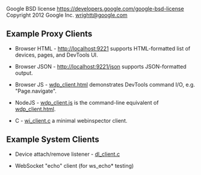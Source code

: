 Google BSD license <https://developers.google.com/google-bsd-license>
Copyright 2012 Google Inc.  <wrightt@google.com>

Example Proxy Clients
---------------------

- Browser HTML
   \- <http://localhost:9221> supports HTML-formatted list of devices, pages, and DevTools UI.

- Browser JSON
   \- <http://localhost:9221/json> supports JSON-formatted output.

- Browser JS
   \- [wdp_client.html](wdp_client.html) demonstrates DevTools command I/O, e.g. "Page.navigate".

- NodeJS
   \- [wdp_client.js](wdp_client.js) is the command-line equivalent of [wdp_client.html](wdp_client.html).

- C
   \- [wi_client.c](wi_client.c) a minimal webinspector client.


Example System Clients
----------------------

- Device attach/remove listener
   \- [dl_client.c](dl_client.c)

- WebSocket "echo" client (for ws_echo* testing)
